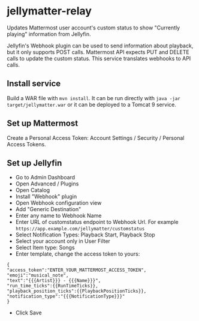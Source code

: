 # jellymatter-relay

Updates Mattermost user account's custom status to show "Currently playing" information from Jellyfin.

Jellyfin's Webhook plugin can be used to send information about playback, but it only supports POST calls. Mattermost API expects PUT and DELETE calls to update the custom status. This service translates webhooks to API calls.

## Install service

Build a WAR file with `mvn install`. It can be run directly with `java -jar target/jellymatter.war` or it can be deployed to a Tomcat 9 service.

## Set up Mattermost

Create a Personal Access Token: Account Settings / Security / Personal Access Tokens.

## Set up Jellyfin

* Go to Admin Dashboard
* Open Advanced / Plugins
* Open Catalog
* Install "Webhook" plugin
* Open Webhook configuration view
* Add "Generic Destination"
* Enter any name to Webhook Name
* Enter URL of customstatus endpoint to Webhook Url. For example `https://app.example.com/jellymatter/customstatus`
* Select Notification Types: Playback Start, Playback Stop
* Select your account only in User Filter
* Select Item type: Songs
* Enter template, change the access token to yours:

```
{
"access_token":"ENTER_YOUR_MATTERMOST_ACCESS_TOKEN",
"emoji":"musical_note",
"text":"{{{Artist}}} - {{{Name}}}",
"run_time_ticks":{{RunTimeTicks}},
"playback_position_ticks":{{PlaybackPositionTicks}},
"notification_type":"{{{NotificationType}}}"
}
```
* Click Save
